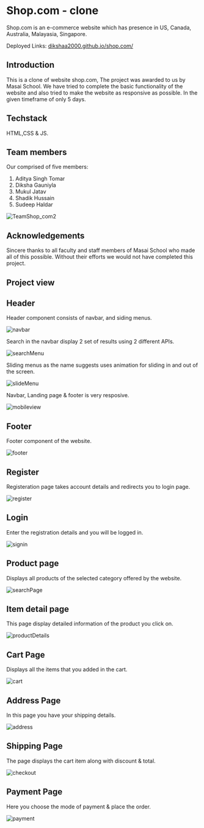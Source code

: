 # Shop.com - clone
Shop.com is an e-commerce website which has presence in US, Canada, Australia, Malayasia, Singapore.

Deployed Links: [dikshaa2000.github.io/shop.com/](dikshaa2000.github.io/shop.com/)

## Introduction
This is a clone of website shop.com, The project was awarded to us by Masai School. We have tried to complete the basic functionality of the website and also tried to make the website as responsive as possible. In the given timeframe of only 5 days.

## Techstack
HTML,CSS & JS.

## Team members
Our comprised of five members:
1. Aditya Singh Tomar
2. Diksha Gauniyla
3. Mukul Jatav
4. Shadik Hussain
5. Sudeep Haldar

![TeamShop_com2](https://user-images.githubusercontent.com/68966858/167296542-fe84d163-75d5-4de5-8a04-b5ef5304962a.png)

## Acknowledgements 
Sincere thanks to all faculty and staff members of Masai School who made all of this possible. Without their efforts we would not have completed this project.<br>

## Project view

## Header
Header component consists of navbar, and siding menus.<br>

![navbar](https://user-images.githubusercontent.com/68966858/167296419-afe1babe-e1cc-42ad-9c9b-2611a754ee92.png)

Search in the navbar display 2 set of results using 2 different APIs.<br>

![searchMenu](https://user-images.githubusercontent.com/68966858/167296378-95f180c9-f9b9-4e15-af7b-a5ef6e12929c.png)

Sliding menus as the name suggests uses animation for sliding in and out of the screen.<br>

![slideMenu](https://user-images.githubusercontent.com/68966858/167296372-52777bc1-97d8-4a61-93ac-7a11521482a4.png)

Navbar, Landing page & footer is very resposive.<br>

![mobileview](https://user-images.githubusercontent.com/68966858/167296315-3bcdb89e-b8ea-42cd-a60c-3adbd2f698ab.png)

## Footer
Footer component of the website.<br>

![footer](https://user-images.githubusercontent.com/68966858/167296407-1005c7d8-8f8b-4487-a653-aea445858f67.png)

## Register
Registeration page takes account details and redirects you to login page.<br>

![register](https://user-images.githubusercontent.com/68966858/167296364-4d3373c5-53f1-426b-8c54-b6e48e6fb2b5.png)

## Login
Enter the registration details and you will be logged in.<br>

![signin](https://user-images.githubusercontent.com/68966858/167296368-3fb967fa-b217-45f9-9d45-12fccbd34edd.png)

## Product page
Displays all products of the selected category offered by the website.<br>

![searchPage](https://user-images.githubusercontent.com/68966858/167296362-0d80b48f-5ec1-4e30-b5f6-206bc3d8466d.png)

## Item detail page
This page display detailed information of the product you click on.<br>

![productDetails](https://user-images.githubusercontent.com/68966858/167296995-208394e2-dbcd-4fee-8333-2b4a491b6d27.png)

## Cart Page
Displays all the items that you added in the cart.<br>

![cart](https://user-images.githubusercontent.com/68966858/167296352-088aa27f-cd19-41a4-b17f-637bfc931586.png)

## Address Page
In this page you have your shipping details.<br>

![address](https://user-images.githubusercontent.com/68966858/167296347-39986c29-0767-4002-9a3e-3b3656b3875f.png)

## Shipping Page
The page displays the cart item along with discount & total.<br>

![checkout](https://user-images.githubusercontent.com/68966858/167296340-e6974461-0751-43c8-b5bf-17ecceeb4d5b.png)

## Payment Page
Here you choose the mode of payment & place the order.<br>

![payment](https://user-images.githubusercontent.com/68966858/167296334-e9b1e49c-bed2-447a-b2f0-e25d0722d53a.png)

